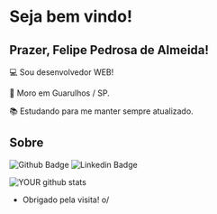 
# Seja bem vindo!

 

## Prazer, Felipe Pedrosa de Almeida!

 

:computer: Sou desenvolvedor WEB!

:house_with_garden: Moro em Guarulhos / SP.

:books: Estudando para me manter sempre atualizado.

 

## Sobre

![Github Badge](https://img.shields.io/badge/-Github-000?style=flat-square&logo=Github&logoColor=white&link=https://github.com/lipefit)
![Linkedin Badge](https://img.shields.io/badge/-LinkedIn-blue?style=flat-square&logo=Linkedin&logoColor=white&link=https://www.linkedin.com/in/felipe-pedrosa-de-almeida/)

![YOUR github stats](https://github-readme-stats.vercel.app/api?username=lipefit&theme=radical&count_private=true)


- Obrigado pela visita! o/
